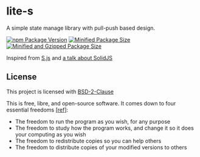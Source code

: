 # lite-s

A simple state manage library with pull-push based design.

[![npm Package Version](https://img.shields.io/npm/v/lite-s)](https://www.npmjs.com/package/lite-s)
[![Minified Package Size](https://img.shields.io/bundlephobia/min/lite-s)](https://bundlephobia.com/package/lite-s)
[![Minified and Gzipped Package Size](https://img.shields.io/bundlephobia/minzip/lite-s)](https://bundlephobia.com/package/lite-s)

Inspired from [S.js](https://github.com/adamhaile/S) and [a talk about SolidJS](https://www.youtube.com/watch?v=qB5jK-KeXOs)

## License

This project is licensed with [BSD-2-Clause](./LICENSE)

This is free, libre, and open-source software. It comes down to four essential freedoms [[ref]](https://seirdy.one/2021/01/27/whatsapp-and-the-domestication-of-users.html#fnref:2):

- The freedom to run the program as you wish, for any purpose
- The freedom to study how the program works, and change it so it does your computing as you wish
- The freedom to redistribute copies so you can help others
- The freedom to distribute copies of your modified versions to others
